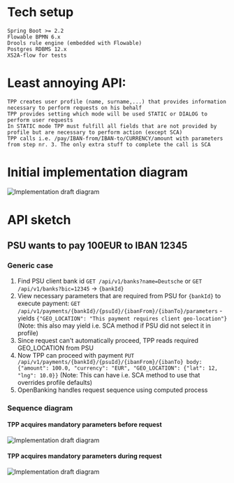 # Tech setup
    Spring Boot >= 2.2
    Flowable BPMN 6.x
    Drools rule engine (embedded with Flowable)
    Postgres RDBMS 12.x
    XS2A-flow for tests
 
# Least annoying API:
    TPP creates user profile (name, surname,...) that provides information necessary to perform requests on his behalf
    TPP provides setting which mode will be used STATIC or DIALOG to perform user requests
    In STATIC mode TPP must fulfill all fields that are not provided by profile but are necessary to perform action (except SCA)
    TPP calls i.e. /pay/IBAN-from/IBAN-to/CURRENCY/amount with parameters from step nr. 3. The only extra stuff to complete the call is SCA

# Initial implementation diagram

![Implementation draft diagram](http://www.plantuml.com/plantuml/proxy?src=https://raw.githubusercontent.com/adorsys/open-banking-gateway/gh-pages/docs/architecture/drafts/implementation-draft-v0.puml&fmt=svg&vvv=14&sanitize=true)


# API sketch

## PSU wants to pay 100EUR to IBAN 12345

### Generic case

1. Find PSU client bank id `GET /api/v1/banks?name=Deutsche` or `GET /api/v1/banks?bic=12345` -> `{bankId}`
1. View necessary parameters that are required from PSU for `{bankId}` to execute payment: 
`GET /api/v1/payments/{bankId}/{psuId}/{ibanFrom}/{ibanTo}/parameters` - yields 
`{"GEO_LOCATION": "This payment requires client geo-location"}` (Note: this also may yield i.e. SCA method if PSU did not select it in profile)
1. Since request can't automatically proceed, TPP reads required GEO_LOCATION from PSU
1. Now TPP can proceed with payment `PUT /api/v1/payments/{bankId}/{psuId}/{ibanFrom}/{ibanTo} body: {"amount": 100.0, "currency": "EUR", "GEO_LOCATION": {"lat": 12, "lng": 10.0}}` 
(Note: This can have i.e. SCA method to use that overrides profile defaults)
1. OpenBanking handles request sequence using computed process

### Sequence diagram

#### TPP acquires mandatory parameters before request 

![Implementation draft diagram](http://www.plantuml.com/plantuml/proxy?src=https://raw.githubusercontent.com/adorsys/open-banking-gateway/gh-pages/docs/architecture/drafts/payment-static-param.puml&fmt=svg&vvv=2&sanitize=true)

#### TPP acquires mandatory parameters during request 

![Implementation draft diagram](http://www.plantuml.com/plantuml/proxy?src=https://raw.githubusercontent.com/adorsys/open-banking-gateway/gh-pages/docs/architecture/drafts/payment-dynamic-param.puml&fmt=svg&vvv=1&sanitize=true)